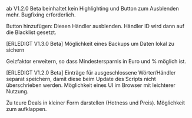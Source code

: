 ab V1.2.0 Beta beinhaltet kein Highlighting und Button zum Ausblenden mehr. Bugfixing erforderlich.

Button hinzufügen: Diesen Händler ausblenden. Händler ID wird dann auf die Blacklist gesetzt.

[ERLEDIGT V1.3.0 Beta]
Möglichkeit eines Backups um Daten lokal zu sichern

Geizfaktor erweitern, so dass Mindestersparnis in Euro und % möglich ist. 

[ERLEDIGT V1.2.0 Beta] 
Einträge für ausgeschlossene Wörter/Händler separat speichern, damit diese beim Update des Scripts nicht überschrieben werden. Möglichkeit eines UI im Browser mit leichterer Nutzung.

Zu teure Deals in kleiner Form darstellen (Hotness und Preis). Möglichkeit zum aufklappen.
